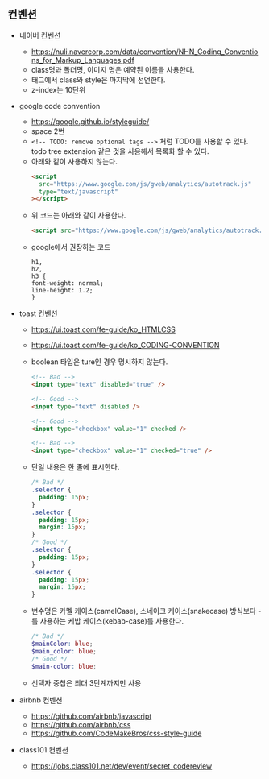 ## 컨벤션

- 네이버 컨벤션
  - https://nuli.navercorp.com/data/convention/NHN_Coding_Conventions_for_Markup_Languages.pdf
  - class명과 폴더명, 이미지 명은 예약된 이름을 사용한다.
  - 태그에서 class와 style은 마지막에 선언한다.
  - z-index는 10단위
- google code convention

  - https://google.github.io/styleguide/
  - space 2번
  - `<!-- TODO: remove optional tags -->` 처럼 TODO를 사용할 수 있다. todo tree extension 같은 것을 사용해서 목록화 할 수 있다.
  - 아래와 같이 사용하지 않는다.
    ```html
    <script
      src="https://www.google.com/js/gweb/analytics/autotrack.js"
      type="text/javascript"
    ></script>
    ```
  - 위 코드는 아래와 같이 사용한다.
    ```html
    <script src="https://www.google.com/js/gweb/analytics/autotrack.js"></script>
    ```
  - google에서 권장하는 코드
    ```
    h1,
    h2,
    h3 {
    font-weight: normal;
    line-height: 1.2;
    }
    ```

- toast 컨벤션

  - https://ui.toast.com/fe-guide/ko_HTMLCSS
  - https://ui.toast.com/fe-guide/ko_CODING-CONVENTION
  - boolean 타입은 ture인 경우 명시하지 않는다.

    ```html
    <!-- Bad -->
    <input type="text" disabled="true" />

    <!-- Good -->
    <input type="text" disabled />

    <!-- Good -->
    <input type="checkbox" value="1" checked />

    <!-- Bad -->
    <input type="checkbox" value="1" checked="true" />
    ```

  - 단일 내용은 한 줄에 표시한다.
    ```css
    /* Bad */
    .selector {
      padding: 15px;
    }
    .selector {
      padding: 15px;
      margin: 15px;
    }
    /* Good */
    .selector {
      padding: 15px;
    }
    .selector {
      padding: 15px;
      margin: 15px;
    }
    ```
  - 변수명은 카멜 케이스(camelCase), 스네이크 케이스(snakecase) 방식보다 -를 사용하는 케밥 케이스(kebab-case)를 사용한다.
    ```scss
    /* Bad */
    $mainColor: blue;
    $main_color: blue;
    /* Good */
    $main-color: blue;
    ```
  - 선택자 중첩은 최대 3단계까지만 사용

- airbnb 컨벤션
  - https://github.com/airbnb/javascript
  - https://github.com/airbnb/css
  - https://github.com/CodeMakeBros/css-style-guide
- class101 컨벤션
  - https://jobs.class101.net/dev/event/secret_codereview
